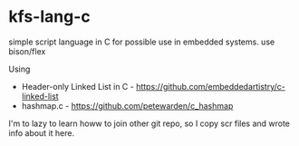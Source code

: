 # kfs-lang-c
simple script language in C for possible use in embedded systems. use bison/flex


Using
 - Header-only Linked List in C - https://github.com/embeddedartistry/c-linked-list
 - hashmap.c - https://github.com/petewarden/c_hashmap

I'm to lazy to learn howw to join other git repo, so I copy scr files and wrote info about it here.